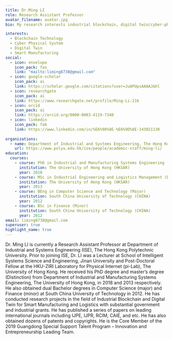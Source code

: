 ```yaml
---
title: Dr.Ming LI
role: Research Assistant Professor
avatar_filename: avatar.jpg
bio: My research interests industrial blockchain, digital twin/cyber-physical system and smart manufacturing

interests:
  - Blockchain Technology
  - Cyber Physical System
  - Digital Twin
  - Smart Manufacturing
social:
  - icon: envelope 
    icon_pack: fas
    link: "mailto:liming8738@gmail.com"
  - icon: google-scholar
    icon_pack: ai
    link: https://scholar.google.com/citations?user=JuAPUpsAAAAJ&hl
  - icon: researchgate
    icon_pack: ai
    link: https://www.researchgate.net/profile/Ming-Li-216
  - icon: orcid
    icon_pack: ai
    link: https://orcid.org/0000-0003-4119-7340
  - icon: linkedin
    icon_pack: fab
    link: https://www.linkedin.com/in/%E6%98%8E-%E6%9D%8E-143021130
    
organizations:
  - name: Department of Industrial and Systems Engineering, The Hong Kong Polytechnic University
    url: https://www.polyu.edu.hk/ise/people/academic-staff/ming-li/
education:
  courses:
    - course: PhD in Industrial and Manufacturing Systems Engineering
      institution: The University of Hong Kong (HKSAR)
      year: 2018
    - course: MSc in Industrial Engineering and Logistics Management (Distinction)
      institution: The University of Hong Kong (HKSAR)
      year: 2013
    - course: BEng in Computer Science and Technology (Major)
      institution: South China University of Technology (CHINA)
      year: 2012
    - course: BSc in Finance (Minor)
      institution: South China University of Technology (CHINA)
      year: 2012
email: liming8738@gmail.com
superuser: true
highlight_name: true
---
```

Dr. Ming LI is currently a Research Assistant Professor at Department of Industrial and Systems Engineering (ISE), The Hong Kong Polytechnic University. Prior to joining ISE, Dr. LI was a Lecturer at School of Intelligent Systems Science and Engineering, Jinan University and Post-Doctoral Fellow at the HKU-ZIRI Laboratory for Physical Internet (pi-Lab), The University of Hong Kong. He received his PhD degree and master’s degree (Distinction) from Department of Industrial and Manufacturing Systems Engineering, The University of Hong Kong, in 2018 and 2013 respectively. He also obtained dual Bachelor degrees in Computer Science (major) and Finance (minor) at South China University of Technology in 2012. He has conducted research projects in the field of Industrial Blockchain and Digital Twin for Smart Manufacturing and Logistics with substantial government and industrial grants. He has published a series of papers on leading international journals including IJPE, IJPR, RCIM, CAIE, and etc. He has also obtained dozens of patents and copyrights. He is the Core Member of the 2019 Guangdong Special Support Talent Program – Innovation and Entrepreneurship Leading Team.
